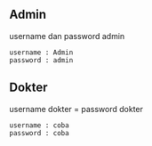 ## Admin

username dan password admin

```
username : Admin
password : admin
```

## Dokter

username dokter = password dokter

```
username : coba
password : coba
```
